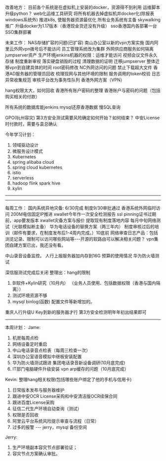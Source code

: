 改善地方：
目前各个系统是在虚拟机上安装的docker，资源得不到利用
运维脚本升级python？
web化运维工具研究
将所有机器去掉虚拟机并docker化(除报表windows系统外)
推进k8s, 使服务器资源最优化
所有业务系统有主备
skywalking推广
升级docker为1.17版本（香港现金货还没有升级）
sso香港国内各部署一台
SSO集群部署

未来工作：
NAS存储扩容的问题(已扩容)
南山办公室以新的vpn方案实施
国内阿里云外网vpn拨号后不能访问
员工管理系统改为集群
外网供应商服务如何隔离
jumpserver资产
生产环境jenkins机器的权限：运维才能访问
视频会议文件永久存储
制度重新审视
落实硬盘销毁的过程
清理数据的证明
迁移jumpserver
整体迁移vpn到自建具体的时间
root密码修改
NC外网访问的问题
禁止下载超大文件
香港AD服务器的管理员回收
梳理现网与其他环境的限制
服务调用的token校验
日志异常收集规范
审核平台改为事务性队列
香港外网方案（VPN）

hang权限太大，如何回收
香港所有账户密码的整理
香港账户与密码的问题（包括购买相关的付款）

所有系统的数据库能jenkins mysql还原香港数据
慢SQL查询

GPO(杭州容灾)
第3方安全测试需要风险确定如何开始？如何结束？
中安License时付款时，需要与袁总确认

今年学习计划：
1. 领域驱动设计
2. 微服务设计模式
3. Kubernetes
4. spring alibaba cloud
5. spring cloud kubernetes
6. istio
7. serverless
8. hadoop flink spark hive
9. kylin
-------------------------------------------------

-------------------------------------------------
每周工作：
国内系统异地灾备: 6/30完成
制度9/30审批通过
香港系统外网临时访问
200M电信固定IP推进
xwallet今年作一次安全检测报告
ssl pinning证书过期前，app要发版本
xwallet灾备方案与报价
提取现有制度落地内容
每月中旬网络测试（光联模拟断主备）
华为电话设备的替换方案（两三年内）
制度审核过后的培训（邮件有要求，在制度发布后1-4周内完成。）10底前
网络审查日志产品：包括浏览记录、限制可以访问哪些网站等---开源的软路由可以解决相关问题？
vpn集团自建方案已出，我还没有看。

中山录音设备监控。
人行上报服务器加内存到16G
预算的使用情况
华为防火墙测试

深信服测试完成后关闭
整理出：hang的限制

1. BI软件+Kylin研究（10月内）
（业务人员使用、包括数据权限（香港与国内隔离））
2. 测试环境资源不够
3. mysql binlog(函数) 配置文件等新增加的。


重庆人行升级U Key到新的服务器才行
第3方安全检测明年年初出结果即可
    
------------------------------------
本周计划：
Jame:
1. 机房每周点检                
2. 网络设备定时重启          
3. 中山电话录音点检表（每周三检查一次）
4. 深圳办公室语音模拟中继板安装配置
5. 华为防火墙测试跟进
集团电话录音新设备调研(10月底完成)
6. IT部门电脑硬件升级安装
vpn arp缓存的问题（10月底完成）

Kevin:
整理hang相关权限(包括哪些账户绑定了他的手机与信用卡) 
1. 日常版本发布与服务器维护
2.  跟进中安OCR License采购和中安清洁版OCR续保合同
3. 跟进百度License采购
4. 征信二代生产环境自动查询（测试）
5. 权限是否回收
6. 阿里云平台系统风险提示审查与流程（日常）
7. 过多的报警 --- jerry，mysql 备份空间

Jerry:
1. 生产环境副本容灾节点部署验证；
2. 容灾节点方案确认审批。